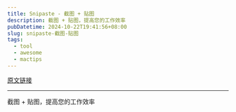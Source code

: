 ```yaml
---
title: Snipaste - 截图 + 贴图
description: 截图 + 贴图，提高您的工作效率
pubDatetime: 2024-10-22T19:41:56+08:00
slug: snipaste-截图-贴图
tags: 
  - tool
  - awesome
  - mactips
---
```


[原文链接](https://zh.snipaste.com/)

---

截图 + 贴图，提高您的工作效率
